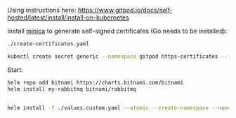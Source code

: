 Using instructions here: https://www.gitpod.io/docs/self-hosted/latest/install/install-on-kubernetes

Install [minica](https://github.com/jsha/minica) to generate self-signed certificates (Go needs to be installed):

```sh
./create-certificates.yaml

kubectl create secret generic --namespace gitpod https-certificates --from-file=./https-certificates
```

Start:

```sh
helm repo add bitnami https://charts.bitnami.com/bitnami
helm install my-rabbitmq bitnami/rabbitmq


helm install -f ./values.custom.yaml --atomic --create-namespace --namespace 'gitpod' gitpod gitpod.io/gitpod --version=0.9.0-alpha1
```